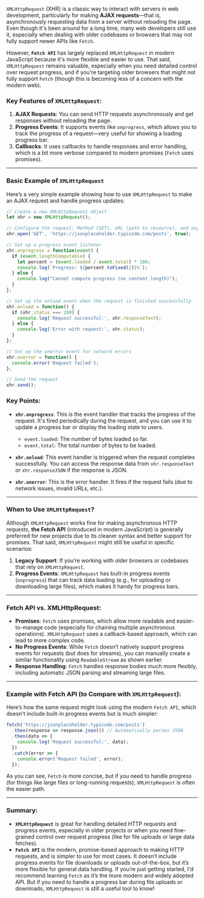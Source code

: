 `XMLHttpRequest` (XHR) is a classic way to interact with servers in web development, particularly for making **AJAX requests**—that is, asynchronously requesting data from a server without reloading the page. Even though it's been around for a long time, many web developers still use it, especially when dealing with older codebases or browsers that may not fully support newer APIs like `Fetch`. 

However, **`Fetch API`** has largely replaced `XMLHttpRequest` in modern JavaScript because it's more flexible and easier to use. That said, `XMLHttpRequest` remains valuable, especially when you need detailed control over request progress, and if you're targeting older browsers that might not fully support `Fetch` (though this is becoming less of a concern with the modern web).

### Key Features of `XMLHttpRequest`:
1. **AJAX Requests**: You can send HTTP requests asynchronously and get responses without reloading the page.
2. **Progress Events**: It supports events like `onprogress`, which allows you to track the progress of a request—very useful for showing a loading progress bar.
3. **Callbacks**: It uses callbacks to handle responses and error handling, which is a bit more verbose compared to modern promises (`Fetch` uses promises).

---

### Basic Example of `XMLHttpRequest`

Here’s a very simple example showing how to use `XMLHttpRequest` to make an AJAX request and handle progress updates:

```javascript
// Create a new XMLHttpRequest object
let xhr = new XMLHttpRequest();

// Configure the request: Method (GET), URL (path to resource), and async flag
xhr.open('GET', 'https://jsonplaceholder.typicode.com/posts', true);

// Set up a progress event listener
xhr.onprogress = function(event) {
  if (event.lengthComputable) {
    let percent = (event.loaded / event.total) * 100;
    console.log(`Progress: ${percent.toFixed(2)}%`);
  } else {
    console.log("Cannot compute progress (no content length)");
  }
};

// Set up the onload event when the request is finished successfully
xhr.onload = function() {
  if (xhr.status === 200) {
    console.log('Request successful:', xhr.responseText);
  } else {
    console.log('Error with request:', xhr.status);
  }
};

// Set up the onerror event for network errors
xhr.onerror = function() {
  console.error('Request failed');
};

// Send the request
xhr.send();
```

### Key Points:
- **`xhr.onprogress`**: This is the event handler that tracks the progress of the request. It's fired periodically during the request, and you can use it to update a progress bar or display the loading state to users.
  - `event.loaded`: The number of bytes loaded so far.
  - `event.total`: The total number of bytes to be loaded.
  
- **`xhr.onload`**: This event handler is triggered when the request completes successfully. You can access the response data from `xhr.responseText` or `xhr.responseJSON` if the response is JSON.

- **`xhr.onerror`**: This is the error handler. It fires if the request fails (due to network issues, invalid URLs, etc.).

---

### When to Use `XMLHttpRequest`?

Although `XMLHttpRequest` works fine for making asynchronous HTTP requests, **the Fetch API** (introduced in modern JavaScript) is generally preferred for new projects due to its cleaner syntax and better support for promises. That said, `XMLHttpRequest` might still be useful in specific scenarios:

1. **Legacy Support**: If you’re working with older browsers or codebases that rely on `XMLHttpRequest`.
2. **Progress Events**: `XMLHttpRequest` has built-in progress events (`onprogress`) that can track data loading (e.g., for uploading or downloading large files), which makes it handy for progress bars.

---

### Fetch API vs. XMLHttpRequest:

- **Promises**: `Fetch` uses promises, which allow more readable and easier-to-manage code (especially for chaining multiple asynchronous operations). `XMLHttpRequest` uses a callback-based approach, which can lead to more complex code.
- **No Progress Events**: While `Fetch` doesn’t natively support progress events for requests (but does for streams), you can manually create a similar functionality using `ReadableStream` as shown earlier.
- **Response Handling**: `Fetch` handles response bodies much more flexibly, including automatic JSON parsing and streaming large files.

---

### Example with Fetch API (to Compare with `XMLHttpRequest`):

Here’s how the same request might look using the modern `Fetch API`, which doesn't include built-in progress events but is much simpler:

```javascript
fetch('https://jsonplaceholder.typicode.com/posts')
  .then(response => response.json()) // Automatically parses JSON
  .then(data => {
    console.log('Request successful:', data);
  })
  .catch(error => {
    console.error('Request failed', error);
  });
```

As you can see, `Fetch` is more concise, but if you need to handle progress (for things like large files or long-running requests), `XMLHttpRequest` is often the easier path.

---

### Summary:
- **`XMLHttpRequest`** is great for handling detailed HTTP requests and progress events, especially in older projects or when you need fine-grained control over request progress (like for file uploads or large data fetches).
- **`Fetch API`** is the modern, promise-based approach to making HTTP requests, and is simpler to use for most cases. It doesn’t include progress events for file downloads or uploads out-of-the-box, but it’s more flexible for general data handling.
If you’re just getting started, I'd recommend learning `Fetch` as it’s the more modern and widely adopted API. But if you need to handle a progress bar during file uploads or downloads, `XMLHttpRequest` is still a useful tool to know!
